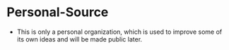 # Personal-Source

* This is only a personal organization, which is used to improve some of its own ideas and will be made public later.

